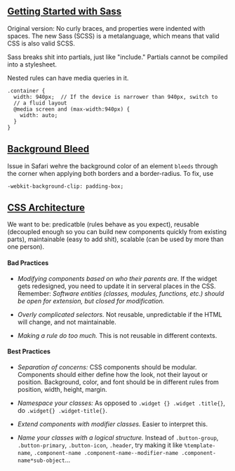 ## [Getting Started with Sass](http://alistapart.com/article/getting-started-with-sass)

Original version: No curly braces, and properties were indented with spaces. The new Sass (SCSS) is a metalanguage, which means that valid CSS is also valid SCSS.

Sass breaks shit into partials, just like "include." Partials cannot be compiled into a stylesheet.

Nested rules can have media queries in it.

	.container {
	  width: 940px;  // If the device is narrower than 940px, switch to 
	  // a fluid layout
	  @media screen and (max-width:940px) {
	    width: auto;
	  }
	}

## [Background Bleed](http://tumble.sneak.co.nz/post/928998513/fixing-the-background-bleed)

Issue in Safari wehre the background color of an element `bleeds` through the corner when applying both borders and a border-radius. To fix, use 

	-webkit-background-clip: padding-box;

## [CSS Architecture](http://engineering.appfolio.com/2012/11/16/css-architecture/)

We want to be: predicatble (rules behave as you expect), reusable (decoupled enough so you can build new components quickly from existing parts), maintainable (easy to add shit), scalable (can be used by more than one person).

#### Bad Practices

- *Modifying components based on who their parents are.* If the widget gets redesigned, you need to update it in serveral places in the CSS. Remember: _Software entities (classes, modules, functions, etc.) should be open for extension, but closed for modification._

- *Overly complicated selectors.* Not reusable, unpredictable if the HTML will change, and not maintainable.

- *Making a rule do too much.* This is not reusable in different contexts.

#### Best Practices

- *Separation of concerns:* CSS components should be modular. Components should either define how the look, not their layout or position. Background, color, and font should be in different rules from position, width, height, margin.

- *Namespace your classes:* As opposed to `.widget {} .widget .title{}`, do `.widget{} .widget-title{}`.

- *Extend components with modifier classes.* Easier to interpret this.

- *Name your classes with a logical structure.* Instead of `.button-group`, `.button-primary`, `.button-icon`, `.header`, try making it like `%template-name`, `.component-name .component-name--modifier-name .component-name*sub-object`...
